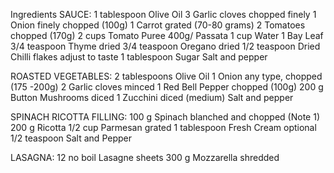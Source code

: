 Ingredients
  SAUCE:
     1 tablespoon Olive Oil
     3 Garlic cloves chopped finely
     1 Onion finely chopped (100g)
     1 Carrot grated (70-80 grams)
     2 Tomatoes chopped (170g)
     2 cups Tomato Puree 400g/ Passata
     1 cup Water
     1 Bay Leaf
     3/4 teaspoon Thyme dried
     3/4 teaspoon Oregano dried
     1/2 teaspoon Dried Chilli flakes adjust to taste
     1 tablespoon Sugar
     Salt and pepper

  ROASTED VEGETABLES:
     2 tablespoons Olive Oil
     1 Onion any type, chopped (175 -200g)
     2 Garlic cloves minced
     1 Red Bell Pepper chopped (100g)
     200 g Button Mushrooms diced
     1 Zucchini diced (medium)
     Salt and pepper

  SPINACH RICOTTA FILLING:
     100 g Spinach blanched and chopped (Note 1)
     200 g Ricotta
     1/2 cup Parmesan grated
     1 tablespoon Fresh Cream optional
     1/2 teaspoon Salt and Pepper

  LASAGNA:
     12 no boil Lasagne sheets
     300 g Mozzarella shredded  

     